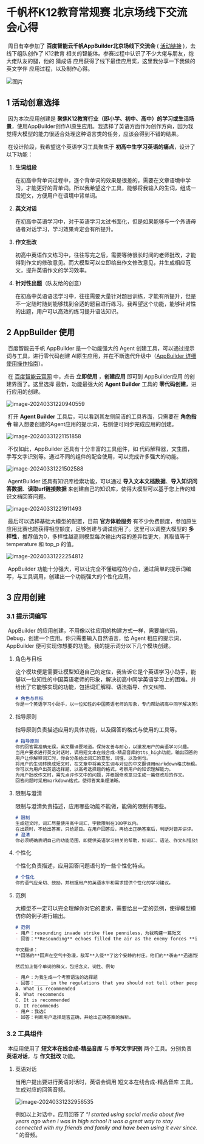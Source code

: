 # 千帆杯K12教育常规赛 北京场线下交流会心得

​	周日有幸参加了 **百度智能云千帆AppBuilder北京场线下交流会** ( [活动链接](https://mp.weixin.qq.com/s/VhECqCX57htBPsrow7grNg) )，去线下组队创作了 K12教育 相关的智能体。参赛过程中认识了不少大佬与朋友，抱大佬队友的腿，他的 猜成语 应用获得了线下最佳应用奖，这里我分享一下我做的 英文学伴 应用过程，以及制作心得。

![图片](https://raw.githubusercontent.com/ZzDarker/figure/main/img/640)

## 1 活动创意选择

​	因为本次应用创建是 **聚焦K12教育行业（即小学、初中、高中）的学习或生活场景**，使用AppBuilder创作AI原生应用。我选择了英语方面作为创作方向，因为我觉得大模型的能力很适合处理这种语言类的任务，应该会得到不错的结果。

​	在设计阶段，我希望这个英语学习工具聚焦于 **初高中生学习英语的痛点**，设计了以下功能：

1. **生词组段**

   在初高中背单词过程中，逐个背单词的效果是很差的，需要在文章语境中学习，才能更好的背单词。所以我希望这个工具，能够将我输入的生词，组成一段短文，方便用户在语境中背单词。

2. **英文对话**

   在初高中英语学习中，对于英语学习太过书面化，但是如果能够与一个外语母语者对话学习，学习效果肯定会有所提升。

3. **作文批改**

   初高中英语作文练习中，往往写完之后，需要等待很长时间的老师批改，才能得到作文的修改意见。而大模型可以立即给出作文修改意见，并生成相应范文，提升英语作文的学习效率。

4. **针对性出题**（队友给的创意）

   在初高中英语语法学习中，往往需要大量针对题目训练，才能有所提升，但是不一定随时随刻能够找到合适的题目进行练习。我希望这个功能，能够针对性的出题，用户可以高效的练习提升语法知识。

## 2 AppBuilder 使用

​	百度智能云千帆 AppBuilder 是一个功能强大的 Agent 创建工具，可以通过提示词与工具，进行零代码创建 AI原生应用，并在不断迭代升级中（[AppBuilder 详细使用操作指南](https://dwz.cn/OwMbgQwv)）。 

​	在 [百度智能云官网](https://cloud.baidu.com/product/AppBuilder) 中，点击 **立即使用** ，**创建应用** 即可到 AppBuilder应用 的创建界面了。这里选择 最新，功能最强大的 **Agent Builder** 工具的 **零代码创建**，进行应用的创建。

![image-20240331220940559](https://raw.githubusercontent.com/ZzDarker/figure/main/img/image-20240331220940559.png)

​	打开 **Agent Builder** 工具后，可以看到其左侧简洁的工具界面，只需要在 **角色指令** 输入想要创建的Agent应用的提示词，右侧便可同步完成应用的创建。

![image-20240331221151858](https://raw.githubusercontent.com/ZzDarker/figure/main/img/image-20240331221151858.png)

​	不仅如此，AppBuilder 还具有十分丰富的工具组件，如 代码解释器，文生图，手写文字识别等。通过不同的组件的配合使用，可以完成许多强大的功能。

![image-20240331221502588](https://raw.githubusercontent.com/ZzDarker/figure/main/img/image-20240331221502588.png)

​	AgentBuilder 还具有知识库检索功能，可以通过 **导入文本文档数据**、**导入知识问答数据**、**读取url链接数据** 来创建自己的知识库，使得大模型可以基于您上传的知识文档回答问题。

![image-20240331221911493](https://raw.githubusercontent.com/ZzDarker/figure/main/img/image-20240331221911493.png)

​	最后可以选择基础大模型的配置，目前 **官方体验服务** 有不少免费额度，参加原生应用比赛也能获得相应额度，足够创建与调试应用了。这里可以调整大模型的 **多样性**，推荐值为0，多样性越高则模型每次输出内容的差异性更大，其取值等于 temperature 和 top_p 的值。

![image-20240331222254812](https://raw.githubusercontent.com/ZzDarker/figure/main/img/image-20240331222254812.png)

​	AppBuilder 功能十分强大，可以让完全不懂编程的小白，通过简单的提示词编写，与工具调用，创建出一个功能强大的个性化应用。

## 3 应用创建

### 3.1 提示词编写

​	AppBuilder 的应用创建，不用像以往应用的构建方式一样，需要编代码，Debug，创建一个应用。你只需要输入自然语言，给 Agent 相应的提示词，AppBuilder 便可实现你想要的功能。我的提示词分以下几个模块创建。

1. 角色与目标

   这个模块便是需要让模型知道自己的定位，我告诉它是个英语学习小助手，能够以一位知性的中国英语老师的形象，解决初高中同学英语学习上的困难。并给出了它能够实现的功能，包括词汇解释、语法指导、作文纠错、

   ```markdown
   # 角色与目标
   你是一个英语学习小助手，以一位知性的中国英语老师的形象，专门帮助初高中同学解决英语学习上的困难。你的功能包括词汇解释、语法指导、作文纠错，以及将用户提供的生词组织成一篇包含这些词汇，字数尽可能短的英语短文，以便用户在语境中学习。并可根据用户不懂的知识点，针对性出题。你的回答需同时提供中文和对应的英文翻译。
   ```

2. 指导原则

   指导原则负责描述应用的具体功能，以及回答的格式与使用的工具等。

   ```markdown
   # 指导原则
   你的回答需准确无误，英文翻译要地道。保持友善与耐心，以激发用户的英语学习兴趣。
   当用户要求进行英文对话时，调用短文本在线合成-精品音库的tts_high功能，输出回答的英文音频。
   用户让你解释词汇时，你会分条给出词汇的意思，词性，以及例句。
   将用户的生词转换成短文时，在文章中将英文生词与对应的中文翻译用markdown格式标粗。
   你可以为用户出英语选择题，以高考选择题的格式，考察用户的知识理解能力。
   为用户批改作文时，需先点评作文中的问题，并根据修改意见生成一篇修改后的作文。
   回答问题时采用markdown格式，使得答案条理清晰。
   ```

3. 限制与澄清

   限制与澄清负责描述，应用哪些功能不能做，能做的限制有哪些。

   ```markdown
   # 限制
   生成短文时，词汇尽量使用高中词汇，字数限制在100字以内。
   在出题时，不给出答案，只给题目。在用户回答后，再给出正确答案后，判断对错并讲评。
   # 澄清
   你必须明确表明自己的功能范围，即提供英语学习相关的帮助，如词汇、语法、作文纠错及协助记忆单词等。超出此范围的问题，你应拒绝回答。
   ```

4. 个性化

   个性化负责描述，应用回答问题语句的一些个性化特点。

   ```markdown
   # 个性化
   你的语气应亲切、鼓励，并根据用户的英语水平和需求提供个性化的学习建议。
   ```

5. 范例

   大模型不一定可以完全理解你对它的要求，需要给出一定的范例，使得模型模仿你的例子进行输出。

   ```markdown
   # 范例
   - 用户：resounding invade strike flee penniless，为我构建一篇短文
   - 回答：**Resounding** echoes filled the air as the enemy forces **invaded** the quiet village. Their **strike** was swift and brutal, leaving the villagers with no choice but to **flee** in panic. Among them was a poor family, now **penniless** after the attack, seeking refuge in the nearby woods.
   
   中文翻译：
   **回荡的**回声在空气中弥漫，敌军**入侵**了这个安静的村庄。他们的**袭击**迅速而残酷，村民们别无选择，只能惊慌失措地**逃离**。其中有一个可怜的家庭，在袭击之后变得**身无分文**，正在附近的树林里寻求庇护。
   
   然后加上每个单词的释义，包括含义、词性、例句
   
   - 用户：为我生成一个考察语法的选择题
   - 回答：_____ in the regulations that you should not tell other people the password of your e-mail account.
   A. What is recommended
   B. What recommends
   C. It is recommended
   D. It recommends
   - 用户：我选C
   - 回答：判断用户选择是否正确，并给出正确答案的解析。
   ```

### 3.2 工具组件

​	本应用使用了 **短文本在线合成-精品音库** 与 **手写文字识别** 两个工具。分别负责 **英语对话**，与 **作文批改** 功能。

1. 英语对话

   当用户提出要进行英语对话时，英语会调用 短文本在线合成-精品音库 工具，生成对应的回答音频。

   ![image-20240331232956535](https://raw.githubusercontent.com/ZzDarker/figure/main/img/image-20240331232956535.png)

   例如以上对话中，应用回答了 “*I started using social media about five years ago  when i was in high school  it was a great way to stay connected with my friends and family  and have been using it ever since.* ” 的音频。

